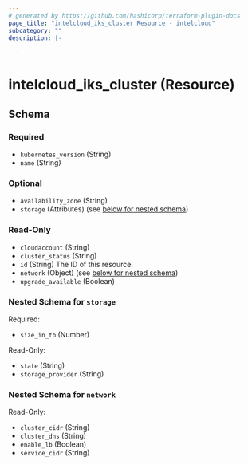 ```yaml
---
# generated by https://github.com/hashicorp/terraform-plugin-docs
page_title: "intelcloud_iks_cluster Resource - intelcloud"
subcategory: ""
description: |-
  
---
```


# intelcloud_iks_cluster (Resource)





<!-- schema generated by tfplugindocs -->
## Schema

### Required

- `kubernetes_version` (String)
- `name` (String)

### Optional

- `availability_zone` (String)
- `storage` (Attributes) (see [below for nested schema](#nestedatt--storage))

### Read-Only

- `cloudaccount` (String)
- `cluster_status` (String)
- `id` (String) The ID of this resource.
- `network` (Object) (see [below for nested schema](#nestedatt--network))
- `upgrade_available` (Boolean)

<a id="nestedatt--storage"></a>
### Nested Schema for `storage`

Required:

- `size_in_tb` (Number)

Read-Only:

- `state` (String)
- `storage_provider` (String)


<a id="nestedatt--network"></a>
### Nested Schema for `network`

Read-Only:

- `cluster_cidr` (String)
- `cluster_dns` (String)
- `enable_lb` (Boolean)
- `service_cidr` (String)
